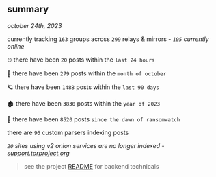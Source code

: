 
## summary
_october 24th, 2023_

currently tracking `163` groups across `299` relays & mirrors - _`105` currently online_

⏲ there have been `20` posts within the `last 24 hours`

🦈 there have been `279` posts within the `month of october`

🪐 there have been `1488` posts within the `last 90 days`

🏚 there have been `3830` posts within the `year of 2023`

🦕 there have been `8520` posts `since the dawn of ransomwatch`

there are `96` custom parsers indexing posts

_`20` sites using v2 onion services are no longer indexed - [support.torproject.org](https://support.torproject.org/onionservices/v2-deprecation/)_

> see the project [README](https://github.com/joshhighet/ransomwatch#ransomwatch--) for backend technicals

